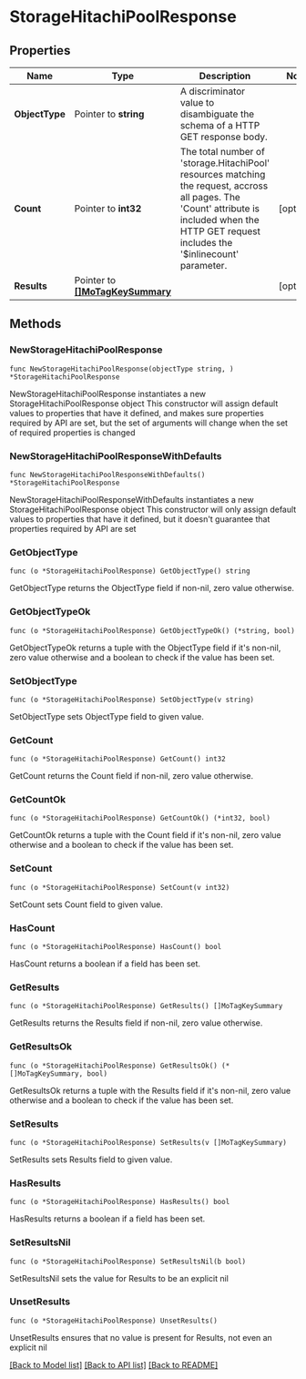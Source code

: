 # StorageHitachiPoolResponse

## Properties

Name | Type | Description | Notes
------------ | ------------- | ------------- | -------------
**ObjectType** | Pointer to **string** | A discriminator value to disambiguate the schema of a HTTP GET response body. | 
**Count** | Pointer to **int32** | The total number of &#39;storage.HitachiPool&#39; resources matching the request, accross all pages. The &#39;Count&#39; attribute is included when the HTTP GET request includes the &#39;$inlinecount&#39; parameter. | [optional] 
**Results** | Pointer to [**[]MoTagKeySummary**](mo.TagKeySummary.md) |  | [optional] 

## Methods

### NewStorageHitachiPoolResponse

`func NewStorageHitachiPoolResponse(objectType string, ) *StorageHitachiPoolResponse`

NewStorageHitachiPoolResponse instantiates a new StorageHitachiPoolResponse object
This constructor will assign default values to properties that have it defined,
and makes sure properties required by API are set, but the set of arguments
will change when the set of required properties is changed

### NewStorageHitachiPoolResponseWithDefaults

`func NewStorageHitachiPoolResponseWithDefaults() *StorageHitachiPoolResponse`

NewStorageHitachiPoolResponseWithDefaults instantiates a new StorageHitachiPoolResponse object
This constructor will only assign default values to properties that have it defined,
but it doesn't guarantee that properties required by API are set

### GetObjectType

`func (o *StorageHitachiPoolResponse) GetObjectType() string`

GetObjectType returns the ObjectType field if non-nil, zero value otherwise.

### GetObjectTypeOk

`func (o *StorageHitachiPoolResponse) GetObjectTypeOk() (*string, bool)`

GetObjectTypeOk returns a tuple with the ObjectType field if it's non-nil, zero value otherwise
and a boolean to check if the value has been set.

### SetObjectType

`func (o *StorageHitachiPoolResponse) SetObjectType(v string)`

SetObjectType sets ObjectType field to given value.


### GetCount

`func (o *StorageHitachiPoolResponse) GetCount() int32`

GetCount returns the Count field if non-nil, zero value otherwise.

### GetCountOk

`func (o *StorageHitachiPoolResponse) GetCountOk() (*int32, bool)`

GetCountOk returns a tuple with the Count field if it's non-nil, zero value otherwise
and a boolean to check if the value has been set.

### SetCount

`func (o *StorageHitachiPoolResponse) SetCount(v int32)`

SetCount sets Count field to given value.

### HasCount

`func (o *StorageHitachiPoolResponse) HasCount() bool`

HasCount returns a boolean if a field has been set.

### GetResults

`func (o *StorageHitachiPoolResponse) GetResults() []MoTagKeySummary`

GetResults returns the Results field if non-nil, zero value otherwise.

### GetResultsOk

`func (o *StorageHitachiPoolResponse) GetResultsOk() (*[]MoTagKeySummary, bool)`

GetResultsOk returns a tuple with the Results field if it's non-nil, zero value otherwise
and a boolean to check if the value has been set.

### SetResults

`func (o *StorageHitachiPoolResponse) SetResults(v []MoTagKeySummary)`

SetResults sets Results field to given value.

### HasResults

`func (o *StorageHitachiPoolResponse) HasResults() bool`

HasResults returns a boolean if a field has been set.

### SetResultsNil

`func (o *StorageHitachiPoolResponse) SetResultsNil(b bool)`

 SetResultsNil sets the value for Results to be an explicit nil

### UnsetResults
`func (o *StorageHitachiPoolResponse) UnsetResults()`

UnsetResults ensures that no value is present for Results, not even an explicit nil

[[Back to Model list]](../README.md#documentation-for-models) [[Back to API list]](../README.md#documentation-for-api-endpoints) [[Back to README]](../README.md)


